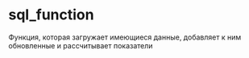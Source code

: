 # sql_function
Функция, которая загружает имеющиеся данные, добавляет к ним обновленные и рассчитывает показатели
